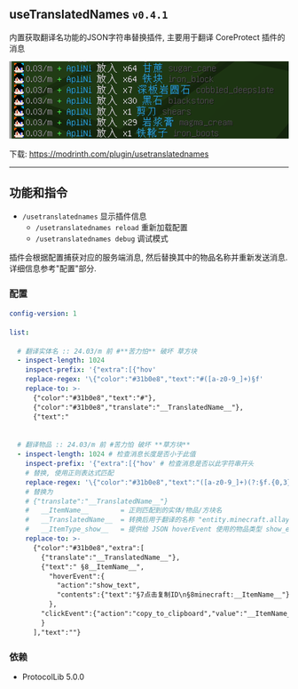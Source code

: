 ## useTranslatedNames `v0.4.1`
内置获取翻译名功能的JSON字符串替换插件, 主要用于翻译 CoreProtect 插件的消息

![](https://github.com/ApliNi/useTranslatedNames/blob/main/_img/%E6%95%88%E6%9E%9C%E5%9B%BE.png)

下载: https://modrinth.com/plugin/usetranslatednames

---

## 功能和指令
- `/usetranslatednames` 显示插件信息
  - `/usetranslatednames reload` 重新加载配置
  - `/usetranslatednames debug` 调试模式

插件会根据配置捕获对应的服务端消息, 然后替换其中的物品名称并重新发送消息. 详细信息参考"配置"部分. 


### 配置
```yaml
config-version: 1

list:

  # 翻译实体名 :: 24.03/m 前 #**苦力怕** 破坏 草方块
  - inspect-length: 1024
    inspect-prefix: '{"extra":[{"hov'
    replace-regex: '\{"color":"#31b0e8","text":"#([a-z0-9_]+)§f'
    replace-to: >-
      {"color":"#31b0e8","text":"#"},
      {"color":"#31b0e8","translate":"__TranslatedName__"},
      {"text":"


  # 翻译物品 :: 24.03/m 前 #苦力怕 破坏 **草方块**
  - inspect-length: 1024 # 检查消息长度是否小于此值
    inspect-prefix: '{"extra":[{"hov' # 检查消息是否以此字符串开头
    # 替换, 使用正则表达式匹配
    replace-regex: '\{"color":"#31b0e8","text":"([a-z0-9_]+)(?:§f.{0,3})?"\}'
    # 替换为
    # {"translate":"__TranslatedName__"}
    #   __ItemName__        = 正则匹配到的实体/物品/方块名
    #   __TranslatedName__  = 转换后用于翻译的名称 "entity.minecraft.allay"
    #   __ItemType_show__   = 提供给 JSON hoverEvent 使用的物品类型 show_entity, show_item(block)
    replace-to: >-
      {"color":"#31b0e8","extra":[
        {"translate":"__TranslatedName__"},
        {"text":" §8__ItemName__",
          "hoverEvent":{
            "action":"show_text",
            "contents":{"text":"§7点击复制ID\n§8minecraft:__ItemName__"}
          },
        "clickEvent":{"action":"copy_to_clipboard","value":"__ItemName__"}
        }
      ],"text":""}
```

### 依赖
- ProtocolLib 5.0.0
